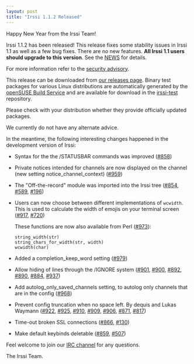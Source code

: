```yaml
---
layout: post
title: "Irssi 1.1.2 Released"
---
```


Happy New Year from the Irssi Team!

Irssi 1.1.2 has been released! This release fixes some stability
issues in Irssi 1.1 as well as a few bug fixes. There are no new
features. **All Irssi 1.1 users should upgrade to this version**. See
the [NEWS](/NEWS/#v1-1-2) for details.

For more information refer to the [security
advisory](/security/html/irssi_sa_2019_01).

This release can be downloaded from [our releases page](/NEWS). Binary
test packages for various Linux distributions are automatically
generated by the [openSUSE Build Service](https://build.opensuse.org/)
and are available for download in the
[irssi-test](https://software.opensuse.org/download.html?project=home:ailin_nemui:irssi-test;package=irssi)
repository.

Please check with your distribution whether they provide officially
updated packages.

We currently do not have any alternate advice.

In the meantime, the following interesting changes happened in the development version of Irssi:

- Syntax for the the /STATUSBAR commands was improved ([#858](https://github.com/irssi/irssi/issues/858))
- Private notices intended for channels are now displayed on the channel (new setting notice_channel_context) ([#959](https://github.com/irssi/irssi/issues/959))
- The "Off-the-record" module was imported into the Irssi tree ([#854](https://github.com/irssi/irssi/issues/854), [#589](https://github.com/irssi/irssi/issues/589), [#196](https://github.com/irssi/irssi/issues/196))
- Users can now choose between different implementations of `wcwidth`. This is used to calculate the width of emojis on your terminal screen ([#917](https://github.com/irssi/irssi/issues/917), [#720](https://github.com/irssi/irssi/issues/720))

  These functions are now also available from Perl ([#973](https://github.com/irssi/irssi/issues/973)):

      string_width(str)
      string_chars_for_width(str, width)
      wcwidth(char)

- Added a completion_keep_word setting ([#979](https://github.com/irssi/irssi/issues/979))
- Allow hiding of lines through the /IGNORE system ([#901](https://github.com/irssi/irssi/issues/901), [#900](https://github.com/irssi/irssi/issues/900), [#892](https://github.com/irssi/irssi/issues/892), [#890](https://github.com/irssi/irssi/issues/890), [#884](https://github.com/irssi/irssi/issues/884), [#937](https://github.com/irssi/irssi/issues/937))
- Add autolog_only_saved_channels setting, to autolog only channels that are in the config ([#968](https://github.com/irssi/irssi/issues/968))
- Prevent config truncation when no space left. By dequis and Lukas Waymann ([#922](https://github.com/irssi/irssi/issues/922), [#925](https://github.com/irssi/irssi/issues/925), [#910](https://github.com/irssi/irssi/issues/910), [#909](https://github.com/irssi/irssi/issues/909), [#906](https://github.com/irssi/irssi/issues/906), [#871](https://github.com/irssi/irssi/issues/871), [#817](https://github.com/irssi/irssi/issues/817))
- Time-out broken SSL connections ([#866](https://github.com/irssi/irssi/issues/866), [#130](https://github.com/irssi/irssi/issues/130))
- Make default keybinds deletable ([#859](https://github.com/irssi/irssi/issues/859), [#507](https://github.com/irssi/irssi/issues/507))

Feel welcome to join our [IRC channel](/support/irc) for any questions.

The Irssi Team.
